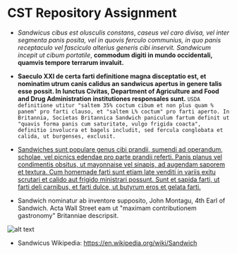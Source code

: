 # CST Repository Assignment
* *Sandwicus cibus est olusculis constans*, _caseus vel caro divisa, vel inter segmenta panis posita, vel in quovis ferculo communius, in quo panis receptaculo vel fasciculo alterius generis cibi inservit. Sandwicum incepit ut cibum portatile_, **commodum digiti in mundo occidentali, quamvis tempore terrarum invaluit.**  

* __Saeculo XXI de certa farti definitione magna disceptatio est, et nominatim utrum canis calidus an sandwicus apertus in genere talis esse possit. In Iunctus Civitas, Department of Agriculture and Food and Drug Administration institutiones responsales sunt.__ `USDA definitione utitur "saltem 35% coctum cibum et non plus quam % panem" pro farti clauso, et "saltem L% coctum" pro farti aperto. In Britannia, Societas Britannica Sandwich paniculum fartum definit ut "quavis forma panis cum saturitate, vulgo frigida coacta", definitio involucra et bagels includit, sed fercula conglobata et calida, ut burgenses, exclusit.`  

* <ins>Sandwiches sunt populare genus cibi prandii, sumendi ad operandum, scholae, vel picnics edendae pro parte prandii referti. Panis planus vel condimentis obsitus, ut mayonnaise vel sinapis, ad augendam saporem et textura. Cum homemade farti sunt etiam late venditi in variis exitu scrutari et calido aut frigido ministrari possunt. Sunt et sapida farti, ut farti deli carnibus, et farti dulce, ut butyrum eros et gelata farti.</ins> 

* Sandwich nominatur ab inventore supposito, John Montagu, 4th Earl of Sandwich. Acta Wall Street eam ut "maximam contributionem gastronomy" Britanniae descripsit.

![alt text](https://i.pinimg.com/originals/e7/4d/6a/e74d6a9701a6976e2b3b4eb0e9fc3e26.png)  

* Sandwicus Wikipedia: https://en.wikipedia.org/wiki/Sandwich
